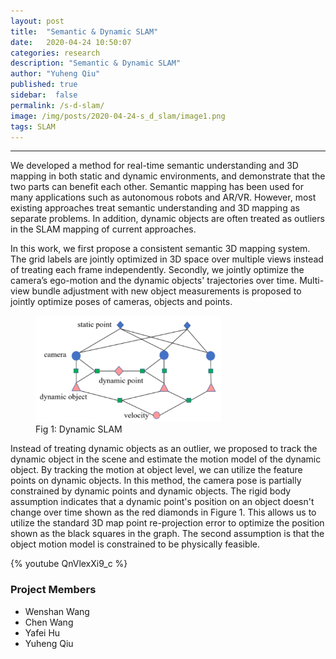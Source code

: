 ```yaml
---
layout: post
title:  "Semantic & Dynamic SLAM"
date:   2020-04-24 10:50:07
categories: research
description: "Semantic & Dynamic SLAM"
author: "Yuheng Qiu"
published: true
sidebar:  false
permalink: /s-d-slam/
image: /img/posts/2020-04-24-s_d_slam/image1.png
tags: SLAM
---
```



<hr>
We developed a method for real-time semantic understanding and 3D mapping in both static and dynamic environments, and demonstrate that the two parts can benefit each other. Semantic mapping has been used for many applications such as autonomous robots and AR/VR. However, most existing approaches treat semantic understanding and 3D mapping as separate problems. In addition, dynamic objects are often treated as outliers in the SLAM mapping of current approaches.

In this work, we first propose a consistent semantic 3D mapping system. The grid labels are jointly optimized in 3D space over multiple views instead of treating each frame independently. Secondly, we jointly optimize the camera’s ego-motion and the dynamic objects' trajectories over time. Multi-view bundle adjustment with new object measurements is proposed to jointly optimize poses of cameras, objects and points.

<figure>
 <img src="/img/posts/2020-04-24-s_d_slam/image2.png" alt="Dynamic SLAM" style="width:70%"/>
 <figcaption>
 Fig 1: Dynamic SLAM
 </figcaption>
</figure>

Instead of treating dynamic objects as an outlier, we proposed to track the dynamic object in the scene and estimate the motion model of the dynamic object. By tracking the motion at object level, we can utilize the feature points on dynamic objects. In this method, the camera pose is partially constrained by dynamic points and dynamic objects. The rigid body assumption indicates that a dynamic point's position on an object doesn't change over time shown as the red diamonds in Figure 1. This allows us to utilize the standard 3D map point re-projection error to optimize the position shown as the black squares in the graph. The second assumption is that the object motion model is constrained to be physically feasible.





{% youtube QnVlexXi9_c %}






### Project Members
* Wenshan Wang
* Chen Wang
* Yafei Hu
* Yuheng Qiu

<!-- ### Publications



* R. Bonatti, W. Wang, C. Ho, A. Ahuja, M. Gschwindt, E. Camci, E. Kayacan, S. Choudhury, S. Scherer, "Autonomous Aerial Cinematography Among Unstructured Environments With Learned Artistic Decision-Making". Journal of Field Robotics, 2019 [[Link](https://onlinelibrary.wiley.com/doi/epdf/10.1002/rob.21931)][[PDF](https://www.cs.cmu.edu/~rbonatti/files/bonatti_jfr.pdf)][[Video](https://youtu.be/ookhHnqmlaU)] -->
